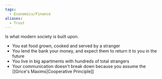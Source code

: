 ```yaml
---
tags:
  - Economics/Finance
aliases:
  - Trust
---
```


Is what modern society is built upon.

- You eat food grown, cooked and served by a stranger
- You lend the bank your money, and expect them to return it to you in the future
- You live in big apartments with hundreds of total strangers
- Your communication doesn't break down because you assume the [[Grice's Maxims|Cooperative Principle]]
